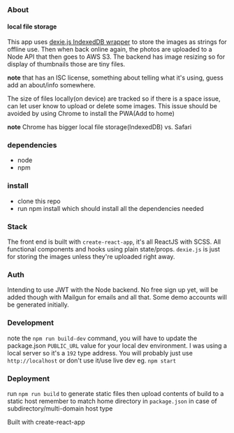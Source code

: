 ### About
#### local file storage
This app uses [dexie.js IndexedDB wrapper](https://github.com/dfahlander/Dexie.js/) to store the images as strings for offline use. Then when back online again, the photos are uploaded to a Node API that then goes to AWS S3. The backend has image resizing so for display of thumbnails those are tiny files.

**note** that has an ISC license, something about telling what it's using, guess add an about/info somewhere.

The size of files locally(on device) are tracked so if there is a space issue, can let user know to upload or delete some images. This issue should be avoided by using Chrome to install the PWA(Add to home)

**note** Chrome has bigger local file storage(IndexedDB) vs. Safari

### dependencies
* node
* npm

### install
* clone this repo
* run npm install which should install all the dependencies needed

### Stack
The front end is built with `create-react-app`, it's all ReactJS with SCSS. All functional components and hooks using plain state/props. `dexie.js` is just for storing the images unless they're uploaded right away.

### Auth
Intending to use JWT with the Node backend. No free sign up yet, will be added though with Mailgun for emails and all that. Some demo accounts will be generated initially.

### Development
note the `npm run build-dev` command, you will have to update the package.json `PUBLIC_URL` value for your local dev environment. I was using a local server so it's a `192` type address. You will probably just use `http://localhost` or don't use it/use live dev eg. `npm start`

### Deployment
run `npm run build` to generate static files then upload contents of build to a static host
remember to match home directory in `package.json` in case of subdirectory/multi-domain host type

Built with create-react-app